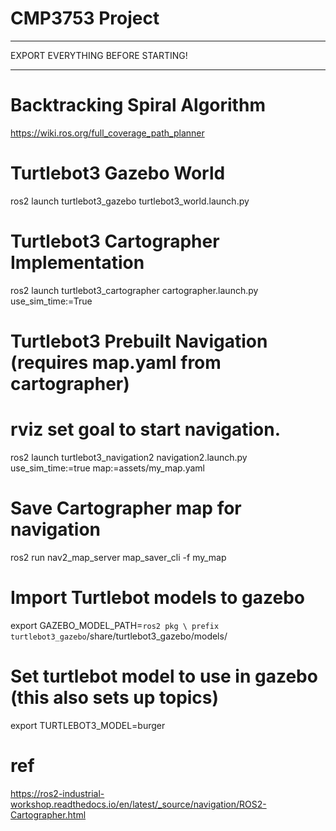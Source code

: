 # CMP3753 Project 
----

EXPORT EVERYTHING BEFORE STARTING!

----


# Backtracking Spiral Algorithm
https://wiki.ros.org/full_coverage_path_planner

# Turtlebot3 Gazebo World
ros2 launch turtlebot3_gazebo turtlebot3_world.launch.py

# Turtlebot3 Cartographer Implementation
ros2 launch turtlebot3_cartographer cartographer.launch.py use_sim_time:=True

# Turtlebot3 Prebuilt Navigation (requires map.yaml from cartographer)
# rviz set goal to start navigation.
ros2 launch turtlebot3_navigation2 navigation2.launch.py use_sim_time:=true map:=assets/my_map.yaml

# Save Cartographer map for navigation
ros2 run nav2_map_server map_saver_cli -f my_map

# Import Turtlebot models to gazebo
export GAZEBO_MODEL_PATH=`ros2 pkg \
prefix turtlebot3_gazebo`/share/turtlebot3_gazebo/models/

# Set turtlebot model to use in gazebo (this also sets up topics)
export TURTLEBOT3_MODEL=burger

# ref
https://ros2-industrial-workshop.readthedocs.io/en/latest/_source/navigation/ROS2-Cartographer.html